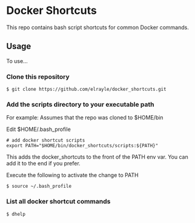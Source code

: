 # Docker Shortcuts

This repo contains bash script shortcuts for common Docker commands.  

## Usage

To use...

### Clone this repository

```
$ git clone https://github.com/elrayle/docker_shortcuts.git
```

### Add the scripts directory to your executable path

For example: Assumes that the repo was cloned to $HOME/bin

Edit $HOME/.bash_profile
```
# add docker shortcut scripts
export PATH="$HOME/bin/docker_shortcuts/scripts:${PATH}"
```

This adds the docker_shortcuts to the front of the PATH env var.  You can add it to the end if you prefer.

Execute the following to activate the change to PATH

```
$ source ~/.bash_profile
```

### List all docker shortcut commands

```
$ dhelp
``` 

